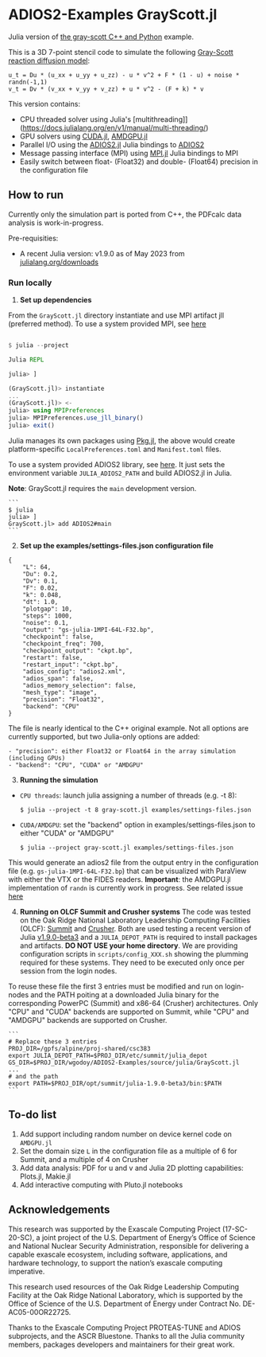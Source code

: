 # ADIOS2-Examples GrayScott.jl

Julia version of [the gray-scott C++ and Python](https://github.com/ornladios/ADIOS2-Examples/blob/master/source/cpp/gray-scott/)
example. 

This is a 3D 7-point stencil code to simulate the following [Gray-Scott
reaction diffusion model](https://doi.org/10.1126/science.261.5118.189):

```
u_t = Du * (u_xx + u_yy + u_zz) - u * v^2 + F * (1 - u) + noise * randn(-1,1)
v_t = Dv * (v_xx + v_yy + v_zz) + u * v^2 - (F + k) * v
```

This version contains: 

- CPU threaded solver using Julia's [multithreading]](https://docs.julialang.org/en/v1/manual/multi-threading/)
- GPU solvers using [CUDA.jl](https://github.com/JuliaGPU/CUDA.jl), [AMDGPU.jl](https://github.com/JuliaGPU/AMDGPU.jl)
- Parallel I/O using the [ADIOS2.jl](https://github.com/eschnett/ADIOS2.jl) Julia bindings to [ADIOS2](https://github.com/ornladios/ADIOS2)
- Message passing interface (MPI) using [MPI.jl](https://github.com/JuliaParallel/MPI.jl) Julia bindings to MPI
- Easily switch between float- (Float32) and double- (Float64) precision in the configuration file

## How to run

Currently only the simulation part is ported from C++, the PDFcalc data analysis is work-in-progress. 

Pre-requisities:

- A recent Julia version: v1.9.0 as of May 2023 from [julialang.org/downloads](https://julialang.org/downloads/)

### Run locally 

1. **Set up dependencies**

From the `GrayScott.jl` directory instantiate and use MPI artifact jll (preferred method). 
To use a system provided MPI, see [here](https://juliaparallel.org/MPI.jl/latest/configuration/#using_system_mpi)

```julia

$ julia --project

Julia REPL

julia> ]  

(GrayScott.jl)> instantiate
...
(GrayScott.jl)> <-
julia> using MPIPreferences
julia> MPIPreferences.use_jll_binary()
julia> exit()
```

Julia manages its own packages using [Pkg.jl](https://pkgdocs.julialang.org/v1/), the above would create platform-specific `LocalPreferences.toml` and `Manifest.toml` files.

To use a system provided ADIOS2 library, see [here](https://eschnett.github.io/ADIOS2.jl/dev/#Using-a-custom-or-system-provided-ADIOS2-library). 
It just sets the environment variable `JULIA_ADIOS2_PATH` and build ADIOS2.jl in Julia.

**Note**: GrayScott.jl requires the `main` development version.

    ```
    $ julia
    julia> ]
    GrayScott.jl> add ADIOS2#main  
    ```

2. **Set up the examples/settings-files.json configuration file**

```
{
    "L": 64,
    "Du": 0.2,
    "Dv": 0.1,
    "F": 0.02,
    "k": 0.048,
    "dt": 1.0,
    "plotgap": 10,
    "steps": 1000,
    "noise": 0.1,
    "output": "gs-julia-1MPI-64L-F32.bp",
    "checkpoint": false,
    "checkpoint_freq": 700,
    "checkpoint_output": "ckpt.bp",
    "restart": false,
    "restart_input": "ckpt.bp",
    "adios_config": "adios2.xml",
    "adios_span": false,
    "adios_memory_selection": false,
    "mesh_type": "image",
    "precision": "Float32",
    "backend": "CPU"
}
```

The file is nearly identical to the C++ original example. 
Not all options are currently supported, but two Julia-only options are added: 

    - "precision": either Float32 or Float64 in the array simulation (including GPUs)
    - "backend": "CPU", "CUDA" or "AMDGPU"


3. **Running the simulation**

- `CPU threads`: launch julia assigning a number of threads (e.g. -t 8):

    ```
    $ julia --project -t 8 gray-scott.jl examples/settings-files.json
    ```

- `CUDA/AMDGPU`: set the "backend" option in examples/settings-files.json to either "CUDA" or "AMDGPU"

    ```
    $ julia --project gray-scott.jl examples/settings-files.json
    ```

This would generate an adios2 file from the output entry in the configuration file (e.g. `gs-julia-1MPI-64L-F32.bp`)
that can be visualized with ParaView with either the VTX or the FIDES readers.
**Important**: the AMDGPU.jl implementation of `randn` is currently work in progress. 
See related issue [here](https://github.com/JuliaGPU/AMDGPU.jl/issues/378)


4. **Running on OLCF Summit and Crusher systems**
The code was tested on the Oak Ridge National Laboratory Leadership Computing Facilities (OLCF): [Summit](https://docs.olcf.ornl.gov/systems/summit_user_guide.html) and [Crusher](https://docs.olcf.ornl.gov/systems/crusher_quick_start_guide.html). Both are used testing a recent version of Julia [v1.9.0-beta3](https://julialang.org/downloads/#upcoming_release) and a `JULIA_DEPOT_PATH` is required to install packages and artifacts. **DO NOT USE your home directory**. We are providing configuration scripts in `scripts/config_XXX.sh` showing the plumming required for these systems. They need to be executed only once per session from the login nodes. 

To reuse these file the first 3 entries must be modified and run on login-nodes and the PATH poiting at a downloaded Julia binary for the corresponding PowerPC (Summit) and x86-64 (Crusher) architectures. Only "CPU" and "CUDA" backends are supported on Summit, while "CPU" and "AMDGPU" backends are supported on Crusher.

    ```
    # Replace these 3 entries
    PROJ_DIR=/gpfs/alpine/proj-shared/csc383
    export JULIA_DEPOT_PATH=$PROJ_DIR/etc/summit/julia_depot
    GS_DIR=$PROJ_DIR/wgodoy/ADIOS2-Examples/source/julia/GrayScott.jl
    ...
    # and the path 
    export PATH=$PROJ_DIR/opt/summit/julia-1.9.0-beta3/bin:$PATH
    ```

## To-do list

  1. Add support including random number on device kernel code on `AMDGPU.jl`
  2. Set the domain size `L` in the configuration file as a multiple of 6 for Summit, and a multiple of 4 on Crusher
  3. Add data analysis: PDF for u and v and Julia 2D plotting capabilities: Plots.jl, Makie.jl
  4. Add interactive computing with Pluto.jl notebooks


## Acknowledgements
This research was supported by the Exascale Computing Project (17-SC-20-SC), a joint project of the U.S. Department of Energy’s Office of Science and National Nuclear Security Administration, responsible for delivering a capable exascale ecosystem, including software, applications, and hardware technology, to support the nation’s exascale computing imperative. 

This research used resources of the Oak Ridge Leadership Computing Facility at the Oak Ridge National Laboratory, which is supported by the Office of Science of the U.S. Department of Energy under Contract No. DE-AC05-00OR22725.

Thanks to the Exascale Computing Project PROTEAS-TUNE and ADIOS subprojects, and the ASCR Bluestone.
Thanks to all the Julia community members, packages developers and maintainers for their great work.
